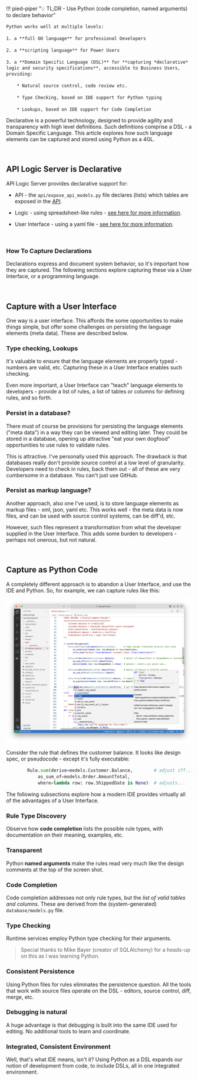 !!! pied-piper ":bulb: TL;DR - Use Python (code completion, named arguments) to declare behavior"

    Python works well at multiple levels:
    
    1. a **full OO language** for professional Developers

    2. a **scripting language** for Power Users
    
    3. a **Domain Specific Language (DSL)** for **capturing *declarative* logic and security specifications**, accessible to Business Users, providing:

        * Natural source control, code review etc.

        * Type Checking, based on IDE support for Python typing

        * Lookups, based on IDE support for Code Completion

Declarative is a powerful technology, designed to provide agility and transparency with high level definitions.  Such definitions comprise a DSL - a Domain Specific Language.  This article explores how such language elements can be captured and stored using Python as a 4GL.

&nbsp;

## API Logic Server is Declarative

API Logic Server provides declarative support for:

* API - the `api/expose_api_models.py` file declares (lists) which tables are exposed in the [API](../API).

* Logic - using spreadsheet-like rules - [see here for more information](../Logic-Why).

* User Interface - using a yaml file  - [see here for more information](../Admin-Customization).

&nbsp;

### How To Capture Declarations

Declarations express and document system behavior, so it's important how they are captured.  The following sections explore capturing these via a User Interface, or a programming language.

&nbsp;

## Capture with a User Interface

One way is a user interface.  This affords the some opportunities to make things simple, but offer some challenges on persisting the language elements (meta data).  These are described below.

### Type checking, Lookups

It's valuable to ensure that the language elements are properly typed - numbers are valid, etc.  Capturing these in a User Interface enables such checking.

Even more important, a User Interface can "teach" language elements to developers - provide a list of rules, a list of tables or columns for defining rules, and so forth.

### Persist in a database?

There must of course be provisions for persisting the language elements ("meta data") in a way they can be viewed and editing later.  They could be stored in a database, opening up attractive "eat your own dogfood" opportunities to use rules to validate rules.

This is attractive.  I've personally used this approach.  The drawback is that databases really don't provide source control at a low level of granularity.  Developers need to check in rules, back them out - all of these are very cumbersome in a database.  You can't just use GitHub.

### Persist as markup language?

Another approach, also one I've used, is to store language elements as markup files - xml, json, yaml etc.  This works well - the meta data is now files, and can be used with source control systems, can be diff'd, etc.

However, such files represent a transformation from what the developer supplied in the User Interface.  This adds some burden to developers - perhaps not onerous, but not natural.

&nbsp;

## Capture as Python Code

A completely different approach is to abandon a User Interface, and use the IDE and Python.  So, for example, we can capture rules like this:

![Declaring Rules](images/logic/rule-declaration.png)

Consider the rule that defines the customer balance.  It looks like design spec, or pseudocode - except it's fully executable:

```python
        Rule.sum(derive=models.Customer.Balance,        # adjust iff...
            as_sum_of=models.Order.AmountTotal,
            where=lambda row: row.ShippedDate is None)  # adjusts...
```

The following subsections explore how a modern IDE provides virtually all of the advantages of a User Interface.

### Rule Type Discovery

Observe how **code completion** lists the possible rule types, with documentation on their meaning, examples, etc.

### Transparent

Python **named arguments** make the rules read very much like the design comments at the top of the screen shot.

### Code Completion

Code completion addresses not only rule types, but the *list of valid tables and columns*.  These are derived from the (system-generated) `database/models.py` file.

### Type Checking

Runtime services employ Python type checking for their arguments.  

> Special thanks to Mike Bayer (creator of SQLAlchemy) for a heads-up on this as I was learning Python.

### Consistent Persistence

Using Python files for rules eliminates the persistence question.  All the tools that work with source files operate on the DSL - editors, source control, diff, merge, etc.

### Debugging is natural

A huge advantage is that debugging is built into the same IDE used for editing.  No additional tools to learn and coordinate.

### Integrated, Consistent Environment

Well, that's what IDE means, isn't it?  Using Python as a DSL expands our notion of development from code, to include DSLs, all in one integrated environment.

